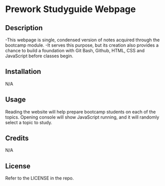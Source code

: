# Prework Studyguide Webpage

## Description

-This webpage is single, condensed version of notes acquired through the bootcamp module. 
-It serves this purpose, but its creation also provides a chance to build a foundation with Git Bash, Github, HTML, CSS and JavaScript before classes begin.

## Installation

N/A

## Usage

Reading the website will help prepare bootcamp students on each of the topics. Opening console will show JavaScript running, and it will randomly select a topic to study.

## Credits

N/A

## License

Refer to the LICENSE in the repo.